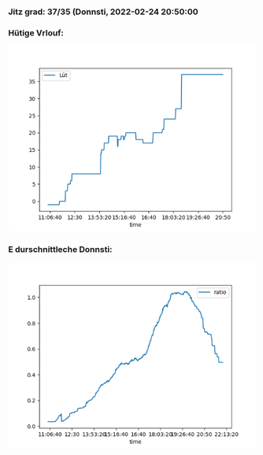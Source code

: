 ### Jitz grad: 37/35 (Donnsti, 2022-02-24 20:50:00

### Hütige Vrlouf:
![Graph](Today.png)

### E durschnittleche Donnsti:
![Graph](Donnsti.png)